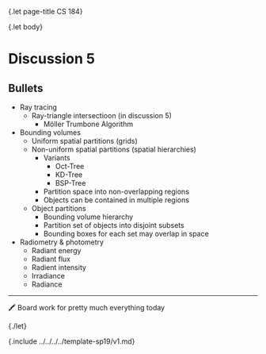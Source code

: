 {.let page-title CS 184}

{.let body}

# Discussion 5

## Bullets

- Ray tracing
    - Ray-triangle intersectioon (in discussion 5)
        - Möller Trumbone Algorithm
- Bounding volumes
    - Uniform spatial partitions (grids)
    - Non-uniform spatial partitions (spatial hierarchies)
        - Variants
            - Oct-Tree
            - KD-Tree
            - BSP-Tree
        - Partition space into non-overlapping regions
        - Objects can be contained in multiple regions
    - Object partitions
        - Bounding volume hierarchy
        - Partition set of objects into disjoint subsets
        - Bounding boxes for each set may overlap in space
- Radiometry & photometry
    - Radiant energy
    - Radiant flux
    - Radient intensity
    - Irradiance
    - Radiance

---

🖍 Board work for pretty much everything today

{./let}

{.include ../../../../template-sp19/v1.md}
